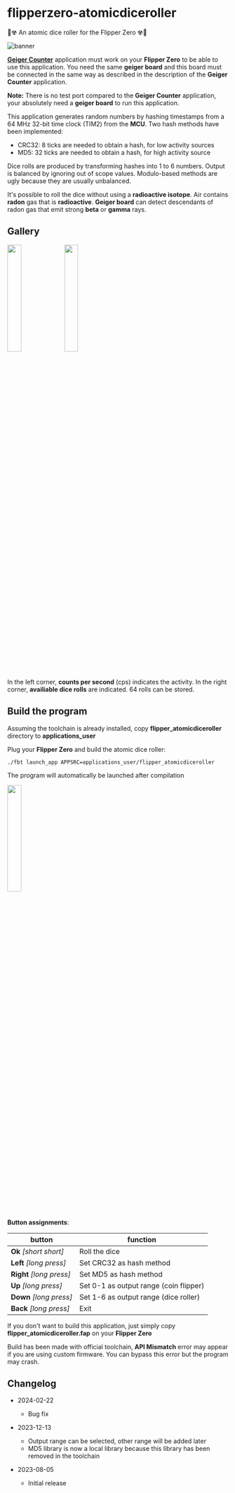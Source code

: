 # flipperzero-atomicdiceroller
🎲☢ An atomic dice roller for the Flipper Zero ☢🎲

![banner](https://github.com/nmrr/flipperzero-atomicdiceroller/blob/main/img/banner.jpg)

[**Geiger Counter**](https://github.com/nmrr/flipperzero-geigercounter) application must work on your **Flipper Zero** to be able to use this application. You need the same **geiger board** and this board must be connected in the same way as described in the description of the **Geiger Counter** application.

**Note:** There is no test port compared to the **Geiger Counter** application, your absolutely need a **geiger board** to run this application.

This application generates random numbers by hashing timestamps from a 64 MHz 32-bit time clock (TIM2) from the **MCU**. Two hash methods have been implemented:
- CRC32: 8 ticks are needed to obtain a hash, for low activity sources
- MD5: 32 ticks are needed to obtain a hash, for high activity source

Dice rolls are produced by transforming hashes into 1 to 6 numbers. Output is balanced by ignoring out of scope values. Modulo-based methods are ugly because they are usually unbalanced.

It's possible to roll the dice without using a **radioactive isotope**. Air contains **radon** gas that is **radioactive**. **Geiger board** can detect descendants of radon gas that emit strong **beta** or **gamma** rays.

## Gallery

<img src="https://github.com/nmrr/flipperzero-atomicdiceroller/blob/main/img/flipper2.png" width=25% height=25%> <img src="https://github.com/nmrr/flipperzero-atomicdiceroller/blob/main/img/flipper3.png" width=25% height=25%>

In the left corner, **counts per second** (cps) indicates the activity. In the right corner, **availiable dice rolls** are indicated. 64 rolls can be stored.

## Build the program

Assuming the toolchain is already installed, copy **flipper_atomicdiceroller** directory to **applications_user**

Plug your **Flipper Zero** and build the atomic dice roller:
```
./fbt launch_app APPSRC=applications_user/flipper_atomicdiceroller
```

The program will automatically be launched after compilation

<img src="https://github.com/nmrr/flipperzero-atomicdiceroller/blob/main/img/flipper1.png" width=25% height=25%>

**Button assignments**: 

button  | function
------------- | -------------
**Ok** *[short short]*  | Roll the dice
**Left** *[long press]* | Set CRC32 as hash method
**Right** *[long press]* | Set MD5 as hash method
**Up** *[long press]* | Set 0-1 as output range (coin flipper)
**Down** *[long press]* | Set 1-6 as output range (dice roller)
**Back** *[long press]*  | Exit

If you don't want to build this application, just simply copy **flipper_atomicdiceroller.fap** on your **Flipper Zero** 

Build has been made with official toolchain, **API Mismatch** error may appear if you are using custom firmware. You can bypass this error but the program may crash.

## Changelog

* 2024-02-22
  * Bug fix

* 2023-12-13
  * Output range can be selected, other range will be added later
  * MD5 library is now a local library because this library has been removed in the toolchain

* 2023-08-05
  * Initial release